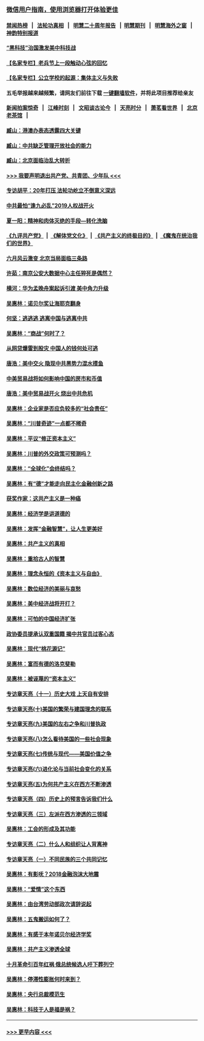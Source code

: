 ### [微信用户指南，使用浏览器打开体验更佳](https://github.com/gfw-breaker/banned-news1/blob/master/indexes/wechat-guide.md?t=0)
#### [禁闻热榜](热点新闻.md?t=0)  &nbsp;&nbsp;|&nbsp;&nbsp; [法轮功真相](https://github.com/gfw-breaker/truth/blob/master/README.md?t=0) &nbsp;&nbsp;|&nbsp;&nbsp; [明慧二十周年报告](https://github.com/gfw-breaker/mh-reports/blob/master/README.md?t=0) &nbsp;&nbsp;|&nbsp;&nbsp;[明慧期刊](https://github.com/gfw-breaker/mh-qikan) &nbsp;&nbsp;|&nbsp;&nbsp; [明慧海外之窗](https://github.com/gfw-breaker/mh-news/blob/master/README.md?t=0) &nbsp;&nbsp;|&nbsp;&nbsp; [神韵特别报道](https://github.com/gfw-breaker/mh-news/blob/master/shenyun.md?t=0)
#### [“黑科技”治国激发美中科技战](../pages/nsc423/n11638056.md?t=02071256) 
#### [【名家专栏】老兵节上一段触动心弦的回忆](../pages/nsc423/n11646016.md?t=02071256) 
#### [【名家专栏】公立学校的起源：集体主义与失败](../pages/nsc423/n11601833.md?t=02071256) 
#### 五毛举报越来越频繁，请网友们前往下载 [一键翻墙软件](https://github.com/gfw-breaker/ssr-accounts)，并将此项目推荐给亲友
#### [新闻拍案惊奇](https://github.com/gfw-breaker/banned-news1/blob/master/pages/link4.md) &nbsp;&nbsp;|&nbsp;&nbsp; [江峰时刻](https://github.com/gfw-breaker/banned-news1/blob/master/pages/link4.md) &nbsp;&nbsp;|&nbsp;&nbsp; [文昭谈古论今](https://github.com/gfw-breaker/banned-news1/blob/master/pages/link4.md) &nbsp;&nbsp;|&nbsp;&nbsp; [天亮时分](https://github.com/gfw-breaker/banned-news1/blob/master/pages/link4.md) &nbsp;&nbsp;|&nbsp;&nbsp; [萧茗看世界](https://github.com/gfw-breaker/banned-news1/blob/master/pages/link4.md) &nbsp;&nbsp;|&nbsp;&nbsp; [北京老茶馆](https://github.com/gfw-breaker/banned-news1/blob/master/pages/link4.md) &nbsp;&nbsp;|&nbsp;&nbsp; 
#### [臧山：港澳办表态透露四大关键](../pages/nsc423/n11421628.md?t=02071256) 
#### [臧山：中共缺乏管理开放社会的能力](../pages/nsc423/n11407457.md?t=02071256) 
#### [臧山：北京面临治乱大转折](../pages/nsc423/n11406895.md?t=02071256) 
#### [>>> 我要声明退出共产党、共青团、少年队 <<<](https://github.com/begood0513/goodnews/blob/master/quit/letter.md) 
#### [专访胡平：20年打压 法轮功屹立不倒意义深远](../pages/nsc423/n11398800.md?t=02071256) 
#### [中共最怕“逢九必乱”2019人权战开火](../pages/nsc423/n11385248.md?t=02071256) 
#### [夏一阳：精神和肉体灭绝的手段—转化洗脑](../pages/nsc423/n11368250.md?t=02071256) 
#### [《九评共产党》](https://github.com/begood0513/9ping.md/blob/master/README.md) &nbsp;|&nbsp; [《解体党文化》](../../../../jtdwh.md/blob/master/README.md)  &nbsp;|&nbsp; [《共产主义的终极目的》](../../../../gczydzjmd.md/blob/master/README.md) &nbsp;|&nbsp; [《魔鬼在统治我们的世界》](../../../../mgztzwmdsj.md/blob/master/README.md) 
#### [六月风云激变 北京当局面临三条路](../pages/nsc423/n11313668.md?t=02071256) 
#### [许茹：南京公安大数据中心主任猝死是偶然？](../pages/nsc423/n11064744.md?t=02071256) 
#### [横河：华为孟晚舟案起诉引渡 美中角力升级](../pages/nsc423/n11027230.md?t=02071256) 
#### [吴惠林：诺贝尔奖让海耶克翻身](../pages/nsc423/n10890049.md?t=02071256) 
#### [何坚：逃逃逃 逃离中国与逃离中共](../pages/nsc423/n10592891.md?t=02071256) 
#### [吴惠林：“商战”何时了？](../pages/nsc423/n10573558.md?t=02071256) 
#### [从网贷爆雷到股灾 中国人的钱何处可逃](../pages/nsc423/n10572800.md?t=02071256) 
#### [唐浩：美中交火 隐现中共黑势力混水摸鱼](../pages/nsc423/n10544040.md?t=02071256) 
#### [中美贸易战将如何影响中国的房市和币值](../pages/nsc423/n10543697.md?t=02071256) 
#### [唐浩：美中贸易战开火 烧出中共危机](../pages/nsc423/n10540126.md?t=02071256) 
#### [吴惠林：企业家是否应负较多的“社会责任”](../pages/nsc423/n10535022.md?t=02071256) 
#### [吴惠林：“川普奇迹”一点都不稀奇](../pages/nsc423/n10512808.md?t=02071256) 
#### [吴惠林：平议“修正资本主义”](../pages/nsc423/n10495724.md?t=02071256) 
#### [吴惠林：川普的外交政策可预测吗？](../pages/nsc423/n10462387.md?t=02071256) 
#### [吴惠林：“全球化”会终结吗？](../pages/nsc423/n10452838.md?t=02071256) 
#### [吴惠林：有“德”才能走向民主化金融创新之路](../pages/nsc423/n10432292.md?t=02071256) 
#### [获奖作家：这共产主义是一种癌](../pages/nsc423/n10431541.md?t=02071256) 
#### [吴惠林：经济学是讲道德的](../pages/nsc423/n10398014.md?t=02071256) 
#### [吴惠林：发挥“金融智慧”，让人生更美好](../pages/nsc423/n10375019.md?t=02071256) 
#### [吴惠林：共产主义的真相](../pages/nsc423/n10351394.md?t=02071256) 
#### [吴惠林：重拾古人的智慧](../pages/nsc423/n10337691.md?t=02071256) 
#### [吴惠林：理念永恒的《资本主义与自由》](../pages/nsc423/n10316274.md?t=02071256) 
#### [吴惠林：数位经济的美丽与哀愁](../pages/nsc423/n10292946.md?t=02071256) 
#### [吴惠林：美中经济战将开打？](../pages/nsc423/n10258825.md?t=02071256) 
#### [吴惠林：可怕的中国经济扩张](../pages/nsc423/n10219147.md?t=02071256) 
#### [政协委员提承认双重国籍 揭中共官员过客心态](../pages/nsc423/n10208809.md?t=02071256) 
#### [吴惠林：现代“桃花源记”](../pages/nsc423/n10185234.md?t=02071256) 
#### [吴惠林：富而有德的洛克斐勒](../pages/nsc423/n10142264.md?t=02071256) 
#### [吴惠林：被诬蔑的“资本主义”](../pages/nsc423/n10124816.md?t=02071256) 
#### [专访章天亮（十一）历史大戏 上天自有安排](../pages/nsc423/n10094905.md?t=02071256) 
#### [专访章天亮(十)美国的繁荣与建国理念的联系](../pages/nsc423/n10094899.md?t=02071256) 
#### [专访章天亮(九)美国的左右之争和川普执政](../pages/nsc423/n10094889.md?t=02071256) 
#### [专访章天亮(八)怎么看待美国的一些社会现象](../pages/nsc423/n10094857.md?t=02071256) 
#### [专访章天亮(七)传统与现代——美国价值之争](../pages/nsc423/n10093140.md?t=02071256) 
#### [专访章天亮(六)进化论与当前社会变化的关系](../pages/nsc423/n10092036.md?t=02071256) 
#### [专访章天亮(五)为何共产主义在西方不断渗透](../pages/nsc423/n10083620.md?t=02071256) 
#### [专访章天亮（四）历史上的预言告诉我们什么](../pages/nsc423/n10083606.md?t=02071256) 
#### [专访章天亮（三）左派在西方渗透的三领域](../pages/nsc423/n10081115.md?t=02071256) 
#### [吴惠林：工会的形成及其功能](../pages/nsc423/n10080633.md?t=02071256) 
#### [专访章天亮（二）什么人和组织让人背离神](../pages/nsc423/n10076637.md?t=02071256) 
#### [专访章天亮（一）不同民族的三个共同记忆](../pages/nsc423/n10074188.md?t=02071256) 
#### [吴惠林：有影呒？2018金融泡沫大地震](../pages/nsc423/n10040534.md?t=02071256) 
#### [吴惠林：“爱情”这个东西](../pages/nsc423/n10019423.md?t=02071256) 
#### [吴惠林：由台湾劳动部政次请辞说起](../pages/nsc423/n9979679.md?t=02071256) 
#### [吴惠林：五鬼搬运如何了？](../pages/nsc423/n9925338.md?t=02071256) 
#### [吴惠林：有感于本年诺贝尔经济学奖](../pages/nsc423/n9871883.md?t=02071256) 
#### [吴惠林：共产主义渗透全球](../pages/nsc423/n9812748.md?t=02071256) 
#### [十月革命引百年红祸 俄总统候选人吁下葬列宁](../pages/nsc423/n9810182.md?t=02071256) 
#### [吴惠林：停滞性膨胀何时来到？](../pages/nsc423/n9764136.md?t=02071256) 
#### [吴惠林：央行总裁模范生](../pages/nsc423/n9728134.md?t=02071256) 
#### [吴惠林：科技于人是福是祸？](../pages/nsc423/n9672982.md?t=02071256) 

----
#### [ >>> 更早内容 <<< ](../indexes/nsc423-earlier.md)
